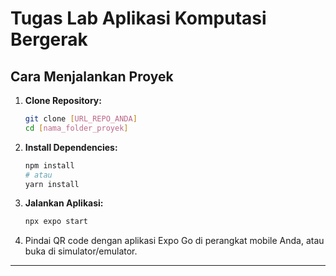 # Tugas Lab Aplikasi Komputasi Bergerak

## Cara Menjalankan Proyek
1.  **Clone Repository:**
    ```bash
    git clone [URL_REPO_ANDA]
    cd [nama_folder_proyek]
    ```
2.  **Install Dependencies:**
    ```bash
    npm install
    # atau
    yarn install
    ```
3.  **Jalankan Aplikasi:**
    ```bash
    npx expo start
    ```
4.  Pindai QR code dengan aplikasi Expo Go di perangkat mobile Anda, atau buka di simulator/emulator.

---

